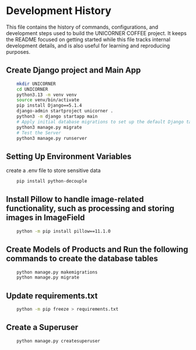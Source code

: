 
# Development History
This file contains the history of commands, configurations, and development steps used to build the UNICORNER COFFEE project.
It keeps the README focused on getting started while this file tracks internal development details, and is also useful for learning and reproducing purposes.

## **Create Django project and Main App**  
```bash
    mkdir UNICORNER
    cd UNICORNER
    python3.13 -m venv venv
    source venv/bin/activate
    pip install Django==5.1.4
    django-admin startproject unicorner .
    python3 -m django startapp main
    # Apply initial database migrations to set up the default Django tables
    python3 manage.py migrate
    # Test the Server
    python3 manage.py runserver
```

## **Setting Up Environment Variables**
create a .env file to store sensitive data
```bash
    pip install python-decouple
```

## **Install Pillow to handle image-related functionality, such as processing and storing images in ImageField**
```bash
    python -m pip install pillow==11.1.0
```

## **Create Models of Products and Run the following commands to create the database tables**
```bash
    python manage.py makemigrations
    python manage.py migrate
```

## **Update requirements.txt**
```bash
    python -m pip freeze > requirements.txt
```

## **Create a Superuser**
```bash
    python manage.py createsuperuser
```


